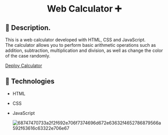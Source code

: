 <h1 align="center">
 Web Calculator ➕
</h1>

## 📝 Description.

This is a web calculator developed with HTML, CSS and JavaScript. <br> The calculator allows you to perform basic arithmetic operations such as addition, subtraction, multiplication and division, as well as change the color of the case randomly.

[Deploy Calculator](https://cokke93.github.io/Calculadora/)

## 🚀 Technologies

- HTML
- CSS
- JavaScript

  ![68747470733a2f2f692e706f7374696d672e63632f4652786879566a592f63616c63322e706e67](https://github.com/cokke93/Calculadora/assets/157584368/638879b0-5fa7-4003-88a0-9073c2d2fb75)

